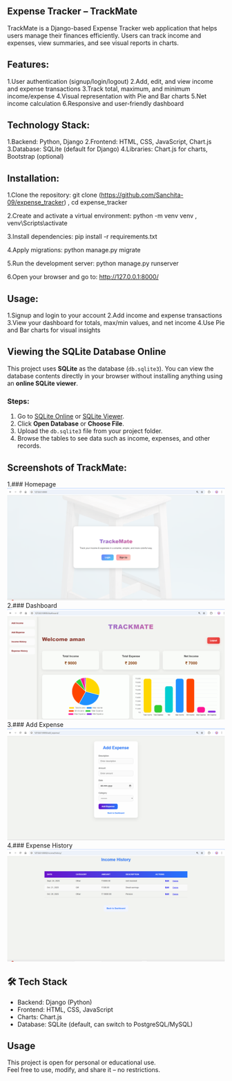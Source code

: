 ## Expense Tracker – TrackMate

TrackMate is a Django-based Expense Tracker web application that helps users manage their finances efficiently. Users can track income and expenses, view summaries, and see visual reports in charts.

## Features:

1.User authentication (signup/login/logout)
2.Add, edit, and view income and expense transactions
3.Track total, maximum, and minimum income/expense
4.Visual representation with Pie and Bar charts
5.Net income calculation
6.Responsive and user-friendly dashboard

## Technology Stack:

1.Backend: Python, Django
2.Frontend: HTML, CSS, JavaScript, Chart.js
3.Database: SQLite (default for Django)
4.Libraries: Chart.js for charts, Bootstrap (optional)

## Installation:

1.Clone the repository:
git clone (https://github.com/Sanchita-09/expense_tracker) ,
cd expense_tracker

2.Create and activate a virtual environment:
python -m venv venv ,
venv\Scripts\activate

3.Install dependencies:
pip install -r requirements.txt

4.Apply migrations:
python manage.py migrate

5.Run the development server:
python manage.py runserver

6.Open your browser and go to:
http://127.0.0.1:8000/

## Usage:

1.Signup and login to your account
2.Add income and expense transactions
3.View your dashboard for totals, max/min values, and net income
4.Use Pie and Bar charts for visual insights

## Viewing the SQLite Database Online

This project uses **SQLite** as the database (`db.sqlite3`). You can view the database contents directly in your browser without installing anything using an **online SQLite viewer**.

### Steps:

1. Go to [SQLite Online](https://sqliteonline.com/) or [SQLite Viewer](https://inloop.github.io/sqlite-viewer/).
2. Click **Open Database** or **Choose File**.
3. Upload the `db.sqlite3` file from your project folder.
4. Browse the tables to see data such as income, expenses, and other records.

## Screenshots of TrackMate:
1.### Homepage
![Expense History Screenshot](screenshots/Homepage.png)
2.### Dashboard
![Dashboard Screenshot](screenshots/dashboard.png)
3.### Add Expense
![Add Expense Screenshot](screenshots/add_expense.png)
4.### Expense History
![Expense History Screenshot](screenshots/income_history.png)

## 🛠️ Tech Stack
- Backend: Django (Python)
- Frontend: HTML, CSS, JavaScript
- Charts: Chart.js
- Database: SQLite (default, can switch to PostgreSQL/MySQL)


##  Usage
This project is open for personal or educational use.  
Feel free to use, modify, and share it – no restrictions. 




